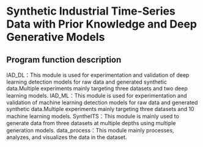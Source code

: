 # Synthetic Industrial Time-Series Data with Prior Knowledge and Deep Generative Models

## Program function description
IAD_DL：This module is used for experimentation and validation of deep learning detection models for raw data and generated synthetic data.Multiple experiments mainly targeting three datasets and two deep learning models.
IAD_ML：This module is used for experimentation and validation of machine learning detection models for raw data and generated synthetic data.Multiple experiments mainly targeting three datasets and 10 machine learning models.
SyntheITS：This module is mainly used to generate data from three datasets at multiple depths using multiple generation models.
data_process：This module mainly processes, analyzes, and visualizes the data in the dataset.
